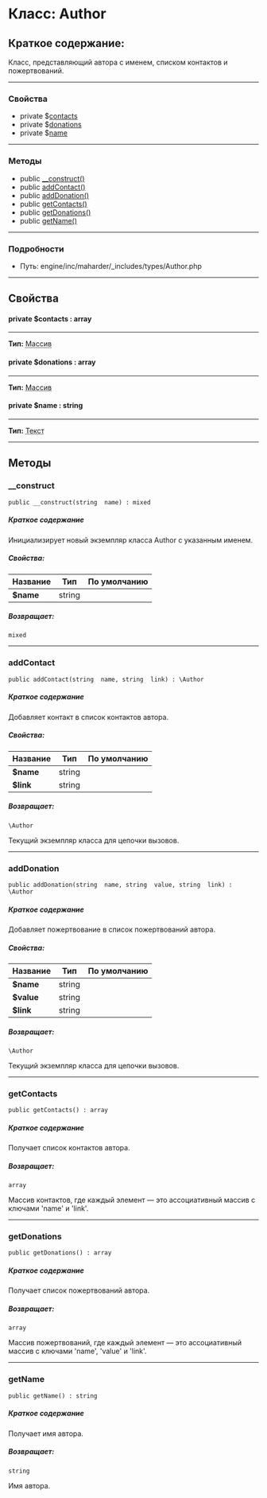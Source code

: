 # Класс: Author

## Краткое содержание:

Класс, представляющий автора с именем, списком контактов и пожертвований.


---

### Свойства
* private $[contacts](#property_contacts)
* private $[donations](#property_donations)
* private $[name](#property_name)

---

### Методы

* public [__construct()](#method___construct)
* public [addContact()](#method_addContact)
* public [addDonation()](#method_addDonation)
* public [getContacts()](#method_getContacts)
* public [getDonations()](#method_getDonations)
* public [getName()](#method_getName)

---

### Подробности

* Путь: engine/inc/maharder/_includes/types/Author.php

---

## Свойства
<a id="property_contacts"></a>
#### private $contacts : array
---
**Тип:** <abbr title="array">Массив</abbr>


<a id="property_donations"></a>
#### private $donations : array
---
**Тип:** <abbr title="array">Массив</abbr>


<a id="property_name"></a>
#### private $name : string
---
**Тип:** <abbr title="string">Текст</abbr>



---

## Методы

<a id="method___construct"></a>
### __construct

```
public __construct(string  name) : mixed
```

##### Краткое содержание

Инициализирует новый экземпляр класса Author с указанным именем.

##### Свойства:

| Название | Тип | По умолчанию |
|----------|-----|----------|
| **$name** | string |  |

##### Возвращает:

```
mixed
```

---

<a id="method_addContact"></a>
### addContact

```
public addContact(string  name, string  link) : \Author
```

##### Краткое содержание

Добавляет контакт в список контактов автора.

##### Свойства:

| Название | Тип | По умолчанию |
|----------|-----|----------|
| **$name** | string |  |
| **$link** | string |  |

##### Возвращает:

```
\Author
```
Текущий экземпляр класса для цепочки вызовов.

---

<a id="method_addDonation"></a>
### addDonation

```
public addDonation(string  name, string  value, string  link) : \Author
```

##### Краткое содержание

Добавляет пожертвование в список пожертвований автора.

##### Свойства:

| Название | Тип | По умолчанию |
|----------|-----|----------|
| **$name** | string |  |
| **$value** | string |  |
| **$link** | string |  |

##### Возвращает:

```
\Author
```
Текущий экземпляр класса для цепочки вызовов.

---

<a id="method_getContacts"></a>
### getContacts

```
public getContacts() : array
```

##### Краткое содержание

Получает список контактов автора.

##### Возвращает:

```
array
```
Массив контактов, где каждый элемент — это ассоциативный массив с ключами &#039;name&#039; и &#039;link&#039;.

---

<a id="method_getDonations"></a>
### getDonations

```
public getDonations() : array
```

##### Краткое содержание

Получает список пожертвований автора.

##### Возвращает:

```
array
```
Массив пожертвований, где каждый элемент — это ассоциативный массив с ключами
&#039;name&#039;, &#039;value&#039; и &#039;link&#039;.

---

<a id="method_getName"></a>
### getName

```
public getName() : string
```

##### Краткое содержание

Получает имя автора.

##### Возвращает:

```
string
```
Имя автора.
